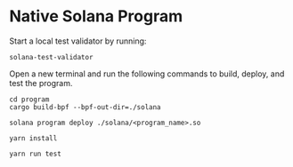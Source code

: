 # Native Solana Program

Start a local test validator by running:

```shell
solana-test-validator
```

Open a new terminal and run the following commands to build, deploy, and test
the program.

```shell
cd program
cargo build-bpf --bpf-out-dir=./solana

solana program deploy ./solana/<program_name>.so

yarn install

yarn run test
```
